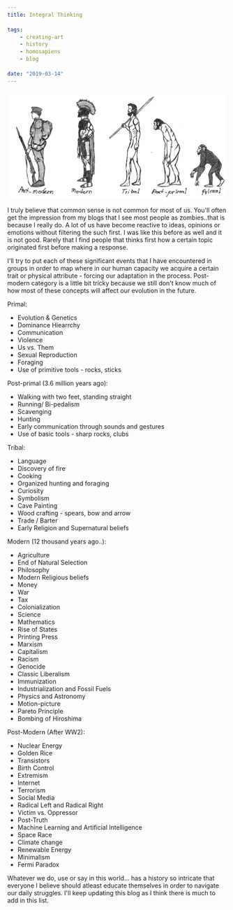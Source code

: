 ```yaml
---
title: Integral Thinking

tags:
    - creating-art
    - history
    - homosapiens
    - blog

date: "2019-03-14"
---
```


![integral-thinking](integral-thinking.jpg)

I truly believe that common sense is not common for most of us. You'll often get the impression from my blogs that I see most people as zombies..that is because I really do. A lot of us have become reactive to ideas, opinions or emotions without filtering the such first. I was like this before as well and it is not good. Rarely that I find people that thinks first how a certain topic originated first before making a response. 

I'll try to put each of these significant events that I have encountered in groups in order to map where in our human capacity we acquire a certain trait or physical attribute - forcing our adaptation in the process. Post-modern category is a little bit tricky because we still don't know much of how most of these concepts will affect our evolution in the future.


Primal:
* Evolution & Genetics
* Dominance Hiearrchy
* Communication 
* Violence
* Us vs. Them
* Sexual Reproduction
* Foraging
* Use of primitive tools - rocks, sticks

Post-primal (3.6 million years ago):
* Walking with two feet, standing straight
* Running/ Bi-pedalism
* Scavenging
* Hunting
* Early communication through sounds and gestures
* Use of basic tools - sharp rocks, clubs 

Tribal:
* Language
* Discovery of fire
* Cooking
* Organized hunting and foraging
* Curiosity
* Symbolism
* Cave Painting
* Wood crafting - spears, bow and arrow
* Trade / Barter
* Early Religion and Supernatural beliefs

Modern (12 thousand years ago..):
* Agriculture
* End of Natural Selection
* Philosophy
* Modern Religious beliefs
* Money
* War
* Tax
* Colonialization
* Science
* Mathematics
* Rise of States
* Printing Press
* Marxism
* Capitalism
* Racism
* Genocide
* Classic Liberalism
* Immunization
* Industrialization and Fossil Fuels
* Physics and Astronomy
* Motion-picture
* Pareto Principle
* Bombing of Hiroshima

Post-Modern (After WW2):
* Nuclear Energy
* Golden Rice
* Transistors
* Birth Control
* Extremism
* Internet
* Terrorism
* Social Media
* Radical Left and Radical Right
* Victim vs. Oppressor
* Post-Truth
* Machine Learning and Artificial Intelligence
* Space Race
* Climate change
* Renewable Energy
* Minimalism
* Fermi Paradox

Whatever we do, use or say in this world... has a history so intricate that everyone I believe should atleast educate themselves in order to navigate our daily struggles. I'll keep updating this blog as I think there is much to add in this list.